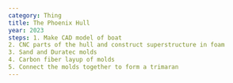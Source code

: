 ```yaml
---
category: Thing
title: The Phoenix Hull
year: 2023
steps: 1. Make CAD model of boat
2. CNC parts of the hull and construct superstructure in foam
3. Sand and Duratec molds
4. Carbon fiber layup of molds
5. Connect the molds together to form a trimaran
---
```

